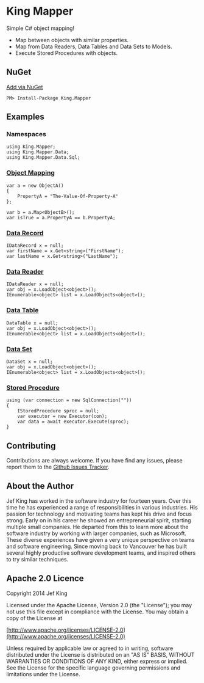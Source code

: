 King Mapper
==========

Simple C# object mapping!
+ Map between objects with similar properties.
+ Map from Data Readers, Data Tables and Data Sets to Models.
+ Execute Stored Procedures with objects.

## NuGet
[Add via NuGet](https://www.nuget.org/packages/King.Mapper)
```
PM> Install-Package King.Mapper
```
## Examples
### Namespaces
```
using King.Mapper;
using King.Mapper.Data;
using King.Mapper.Data.Sql;
```
### [Object Mapping](https://github.com/jefking/King.Mapper/blob/master/King.Mapper.Tests/ObjectMapTests.cs)
```
var a = new ObjectA()
{
	PropertyA = "The-Value-Of-Property-A"
};

var b = a.Map<ObjectB>();
var isTrue = a.PropertyA == b.PropertyA;
```
### [Data Record](https://github.com/jefking/King.Mapper/blob/master/King.Mapper.Integration/IDataRecordTests.cs)
```
IDataRecord x = null;
var firstName = x.Get<string>("FirstName");
var lastName = x.Get<string>("LastName");
```
### [Data Reader](https://github.com/jefking/King.Mapper/blob/master/King.Mapper.Integration/LoaderTests.cs)
```
IDataReader x = null;
var obj = x.LoadObject<object>();
IEnumerable<object> list = x.LoadObjects<object>();
```
### [Data Table](https://github.com/jefking/King.Mapper/blob/master/King.Mapper.Integration/LoaderTests.cs)
```
DataTable x = null;
var obj = x.LoadObject<object>();
IEnumerable<object> list = x.LoadObjects<object>();
```
### [Data Set](https://github.com/jefking/King.Mapper/blob/master/King.Mapper.Integration/LoaderTests.cs)
```
DataSet x = null;
var obj = x.LoadObject<object>();
IEnumerable<object> list = x.LoadObjects<object>();
```
### [Stored Procedure](https://github.com/jefking/King.Mapper/blob/master/King.Mapper.Integration/ExecutorTests.cs)
```
using (var connection = new SqlConnection(""))
{
	IStoredProcedure sproc = null;
	var executor = new Executor(con);
	var data = await executor.Execute(sproc);
}
```
## Contributing

Contributions are always welcome. If you have find any issues, please report them to the [Github Issues Tracker](https://github.com/jefking/King.Mapper/issues?sort=created&direction=desc&state=open).

## About the Author

Jef King has worked in the software industry for fourteen years. Over this time he has experienced a range of responsibilities in various industries. His passion for technology and motivating teams has kept his drive and focus strong. Early on in his career he showed an entrepreneurial spirit, starting multiple small companies. He departed from this to learn more about the software industry by working with larger companies, such as Microsoft. These diverse experiences have given a very unique perspective on teams and software engineering. Since moving back to Vancouver he has built several highly productive software development teams, and inspired others to try similar techniques.

## Apache 2.0 Licence

Copyright 2014 Jef King

Licensed under the Apache License, Version 2.0 (the "License"); you may not use this file except in compliance with the License. You may obtain a copy of the License at

[http://www.apache.org/licenses/LICENSE-2.0](http://www.apache.org/licenses/LICENSE-2.0)

Unless required by applicable law or agreed to in writing, software distributed under the License is distributed on an "AS IS" BASIS, WITHOUT WARRANTIES OR CONDITIONS OF ANY KIND, either express or implied. See the License for the specific language governing permissions and limitations under the License.